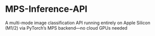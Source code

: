 # MPS-Inference-API
A multi-mode image classification API running entirely on Apple Silicon (M1/2) via PyTorch’s MPS backend—no cloud GPUs needed
